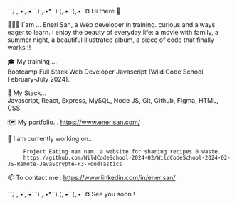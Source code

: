 *´¨) 
¸.•´¸.•*´¨) ¸.•*¨) 
(¸.•´ (¸.•` ¤  Hi there 👋

👩🏼‍🦰  I´am ...
         Eneri San, a Web developer in training.
         curious and always eager to learn. I enjoy the beauty of everyday life: a movie with family, a summer night, a beautiful illustrated album, a piece of code that finally works !!

🎓 My training ...         
         Bootcamp Full Stack Web Developer Javascript (Wild Code School, February-July 2024).

🧰 My Stack...    
         Javascript, React, Express, MySQL, Node JS, Git, Github, Figma, HTML, CSS.

🗺️ My portfolio...
         https://www.enerisan.com/      

🚀 I am currently working on...

         Project Eating nam nam, a website for sharing recipes 0 waste. 
         https://github.com/WildCodeSchool-2024-02/WildCodeSchool-2024-02-JS-Remote-JavaScrypte-P3-FoodTastics
 
📫 To contact me :
         https://www.linkedin.com/in/enerisan/

*´¨) 
¸.•´¸.•*´¨) ¸.•*¨) 
(¸.•´ (¸.•` ¤ See you soon !
                                                                                          

